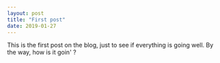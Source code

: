 ```yaml
---
layout: post
title: "First post"
date: 2019-01-27
---
```


This is the first post on the blog, just to see if everything is going well. By the way, how is it goin' ?